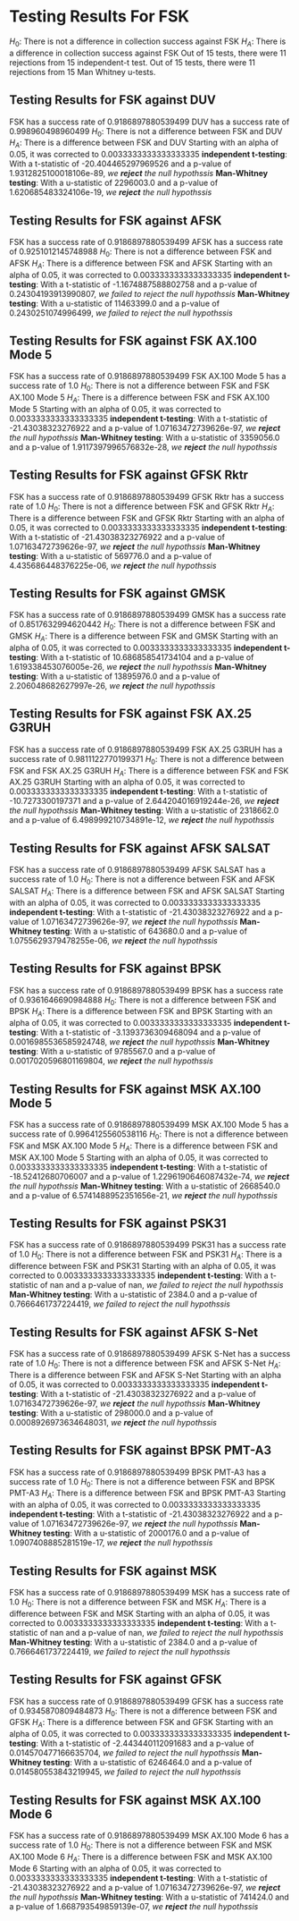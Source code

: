 # Testing Results For FSK 
$H_{0}$: There is not a difference in collection success against FSK 
$H_{A}$: There is a difference in collection success against FSK
Out of 15 tests, there were 11 rejections from 15 independent-t test.
Out of 15 tests, there were 11 rejections from 15 Man Whitney u-tests.
## Testing Results for FSK against DUV 
FSK has a success rate of 0.9186897880539499
DUV has a success rate of 0.998960498960499
$H_{0}$: There is not a difference between FSK and DUV
$H_{A}$: There is a difference between FSK and DUV
Starting with an alpha of 0.05, it was corrected to 0.0033333333333333335
__independent t-testing__: With a t-statistic of -20.404465297969526 and a p-value of 1.9312825100018106e-89, _we **reject** the null hypothssis_
__Man-Whitney testing__: With a u-statistic of 2296003.0 and a p-value of 1.620685483324106e-19, _we **reject** the null hypothssis_
## Testing Results for FSK against AFSK 
FSK has a success rate of 0.9186897880539499
AFSK has a success rate of 0.9251012145748988
$H_{0}$: There is not a difference between FSK and AFSK
$H_{A}$: There is a difference between FSK and AFSK
Starting with an alpha of 0.05, it was corrected to 0.0033333333333333335
__independent t-testing__: With a t-statistic of -1.1674887588802758 and a p-value of 0.24304193913990807, _we failed to reject the null hypothssis_
__Man-Whitney testing__: With a u-statistic of 11463399.0 and a p-value of 0.2430251074996499, _we failed to reject the null hypothssis_
## Testing Results for FSK against FSK AX.100 Mode 5 
FSK has a success rate of 0.9186897880539499
FSK AX.100 Mode 5 has a success rate of 1.0
$H_{0}$: There is not a difference between FSK and FSK AX.100 Mode 5
$H_{A}$: There is a difference between FSK and FSK AX.100 Mode 5
Starting with an alpha of 0.05, it was corrected to 0.0033333333333333335
__independent t-testing__: With a t-statistic of -21.43038323276922 and a p-value of 1.07163472739626e-97, _we **reject** the null hypothssis_
__Man-Whitney testing__: With a u-statistic of 3359056.0 and a p-value of 1.9117397996576832e-28, _we **reject** the null hypothssis_
## Testing Results for FSK against GFSK Rktr 
FSK has a success rate of 0.9186897880539499
GFSK Rktr has a success rate of 1.0
$H_{0}$: There is not a difference between FSK and GFSK Rktr
$H_{A}$: There is a difference between FSK and GFSK Rktr
Starting with an alpha of 0.05, it was corrected to 0.0033333333333333335
__independent t-testing__: With a t-statistic of -21.43038323276922 and a p-value of 1.07163472739626e-97, _we **reject** the null hypothssis_
__Man-Whitney testing__: With a u-statistic of 569776.0 and a p-value of 4.435686448376225e-06, _we **reject** the null hypothssis_
## Testing Results for FSK against GMSK 
FSK has a success rate of 0.9186897880539499
GMSK has a success rate of 0.8517632994620442
$H_{0}$: There is not a difference between FSK and GMSK
$H_{A}$: There is a difference between FSK and GMSK
Starting with an alpha of 0.05, it was corrected to 0.0033333333333333335
__independent t-testing__: With a t-statistic of 10.686858541734104 and a p-value of 1.619338453076005e-26, _we **reject** the null hypothssis_
__Man-Whitney testing__: With a u-statistic of 13895976.0 and a p-value of 2.206048682627997e-26, _we **reject** the null hypothssis_
## Testing Results for FSK against FSK AX.25 G3RUH 
FSK has a success rate of 0.9186897880539499
FSK AX.25 G3RUH has a success rate of 0.9811122770199371
$H_{0}$: There is not a difference between FSK and FSK AX.25 G3RUH
$H_{A}$: There is a difference between FSK and FSK AX.25 G3RUH
Starting with an alpha of 0.05, it was corrected to 0.0033333333333333335
__independent t-testing__: With a t-statistic of -10.7273300197371 and a p-value of 2.644204016919244e-26, _we **reject** the null hypothssis_
__Man-Whitney testing__: With a u-statistic of 2318662.0 and a p-value of 6.498999210734891e-12, _we **reject** the null hypothssis_
## Testing Results for FSK against AFSK SALSAT 
FSK has a success rate of 0.9186897880539499
AFSK SALSAT has a success rate of 1.0
$H_{0}$: There is not a difference between FSK and AFSK SALSAT
$H_{A}$: There is a difference between FSK and AFSK SALSAT
Starting with an alpha of 0.05, it was corrected to 0.0033333333333333335
__independent t-testing__: With a t-statistic of -21.43038323276922 and a p-value of 1.07163472739626e-97, _we **reject** the null hypothssis_
__Man-Whitney testing__: With a u-statistic of 643680.0 and a p-value of 1.0755629379478255e-06, _we **reject** the null hypothssis_
## Testing Results for FSK against BPSK 
FSK has a success rate of 0.9186897880539499
BPSK has a success rate of 0.9361646690984888
$H_{0}$: There is not a difference between FSK and BPSK
$H_{A}$: There is a difference between FSK and BPSK
Starting with an alpha of 0.05, it was corrected to 0.0033333333333333335
__independent t-testing__: With a t-statistic of -3.1393736309468094 and a p-value of 0.0016985536585924748, _we **reject** the null hypothssis_
__Man-Whitney testing__: With a u-statistic of 9785567.0 and a p-value of 0.0017020596801169804, _we **reject** the null hypothssis_
## Testing Results for FSK against MSK AX.100 Mode 5 
FSK has a success rate of 0.9186897880539499
MSK AX.100 Mode 5 has a success rate of 0.9964125560538116
$H_{0}$: There is not a difference between FSK and MSK AX.100 Mode 5
$H_{A}$: There is a difference between FSK and MSK AX.100 Mode 5
Starting with an alpha of 0.05, it was corrected to 0.0033333333333333335
__independent t-testing__: With a t-statistic of -18.52412680706007 and a p-value of 1.2296190646087432e-74, _we **reject** the null hypothssis_
__Man-Whitney testing__: With a u-statistic of 2668540.0 and a p-value of 6.5741488952351656e-21, _we **reject** the null hypothssis_
## Testing Results for FSK against PSK31 
FSK has a success rate of 0.9186897880539499
PSK31 has a success rate of 1.0
$H_{0}$: There is not a difference between FSK and PSK31
$H_{A}$: There is a difference between FSK and PSK31
Starting with an alpha of 0.05, it was corrected to 0.0033333333333333335
__independent t-testing__: With a t-statistic of nan and a p-value of nan, _we failed to reject the null hypothssis_
__Man-Whitney testing__: With a u-statistic of 2384.0 and a p-value of 0.7666461737224419, _we failed to reject the null hypothssis_
## Testing Results for FSK against AFSK S-Net 
FSK has a success rate of 0.9186897880539499
AFSK S-Net has a success rate of 1.0
$H_{0}$: There is not a difference between FSK and AFSK S-Net
$H_{A}$: There is a difference between FSK and AFSK S-Net
Starting with an alpha of 0.05, it was corrected to 0.0033333333333333335
__independent t-testing__: With a t-statistic of -21.43038323276922 and a p-value of 1.07163472739626e-97, _we **reject** the null hypothssis_
__Man-Whitney testing__: With a u-statistic of 298000.0 and a p-value of 0.0008926973634648031, _we **reject** the null hypothssis_
## Testing Results for FSK against BPSK PMT-A3 
FSK has a success rate of 0.9186897880539499
BPSK PMT-A3 has a success rate of 1.0
$H_{0}$: There is not a difference between FSK and BPSK PMT-A3
$H_{A}$: There is a difference between FSK and BPSK PMT-A3
Starting with an alpha of 0.05, it was corrected to 0.0033333333333333335
__independent t-testing__: With a t-statistic of -21.43038323276922 and a p-value of 1.07163472739626e-97, _we **reject** the null hypothssis_
__Man-Whitney testing__: With a u-statistic of 2000176.0 and a p-value of 1.0907408885281519e-17, _we **reject** the null hypothssis_
## Testing Results for FSK against MSK 
FSK has a success rate of 0.9186897880539499
MSK has a success rate of 1.0
$H_{0}$: There is not a difference between FSK and MSK
$H_{A}$: There is a difference between FSK and MSK
Starting with an alpha of 0.05, it was corrected to 0.0033333333333333335
__independent t-testing__: With a t-statistic of nan and a p-value of nan, _we failed to reject the null hypothssis_
__Man-Whitney testing__: With a u-statistic of 2384.0 and a p-value of 0.7666461737224419, _we failed to reject the null hypothssis_
## Testing Results for FSK against GFSK 
FSK has a success rate of 0.9186897880539499
GFSK has a success rate of 0.9345870809484873
$H_{0}$: There is not a difference between FSK and GFSK
$H_{A}$: There is a difference between FSK and GFSK
Starting with an alpha of 0.05, it was corrected to 0.0033333333333333335
__independent t-testing__: With a t-statistic of -2.443440112091683 and a p-value of 0.014570477166635704, _we failed to reject the null hypothssis_
__Man-Whitney testing__: With a u-statistic of 6246464.0 and a p-value of 0.014580553843219945, _we failed to reject the null hypothssis_
## Testing Results for FSK against MSK AX.100 Mode 6 
FSK has a success rate of 0.9186897880539499
MSK AX.100 Mode 6 has a success rate of 1.0
$H_{0}$: There is not a difference between FSK and MSK AX.100 Mode 6
$H_{A}$: There is a difference between FSK and MSK AX.100 Mode 6
Starting with an alpha of 0.05, it was corrected to 0.0033333333333333335
__independent t-testing__: With a t-statistic of -21.43038323276922 and a p-value of 1.07163472739626e-97, _we **reject** the null hypothssis_
__Man-Whitney testing__: With a u-statistic of 741424.0 and a p-value of 1.668793549859139e-07, _we **reject** the null hypothssis_
